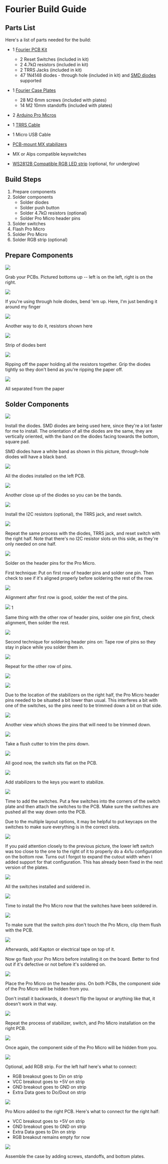 # Fourier Build Guide

## Parts List

Here's a list of parts needed for the build:

* 1 [Fourier PCB Kit](https://keeb.io/collections/split-keyboard-parts/products/fourier-40-split-staggered-keyboard)
  * 2 Reset Switches \(included in kit\)
  * 2 4.7kΩ resistors \(included in kit\)
  * 2 TRRS Jacks \(included in kit\)
  * 47 1N4148 diodes - through hole \(included in kit\) and [SMD diodes](https://keeb.io/products/1n4148-diodes) supported

* 1 [Fourier Case Plates](https://keeb.io/collections/frontpage/products/fourier-keyboard-case-plates)
  * 28 M2 6mm screws \(included with plates\)
  * 14 M2 10mm standoffs \(included with plates\)
  
* 2 [Arduino Pro Micros](https://keeb.io/products/pro-micro-5v-16mhz-arduino-compatible-atmega32u4)
* 1 [TRRS Cable](https://keeb.io/collections/frontpage/products/trrs-cable?variant=8131954704490)
* 1 Micro USB Cable
* [PCB-mount MX stabilizers](https://keeb.io/collections/frontpage/products/cherry-mx-stabilizer?variant=43449871046)
* MX or Alps compatible keyswitches
* [WS2812B Compatible RGB LED strip](https://keeb.io/collections/frontpage/products/rgb-led-strips-sk6812-ws2812b-compatible) \(optional, for underglow\)

## Build Steps

1. Prepare components
2. Solder components
    * Solder diodes
    * Solder push button
    * Solder 4.7kΩ resistors \(optional\)
    * Solder Pro Micro header pins
3. Solder switches
4. Flash Pro Micro
5. Solder Pro Micro
6. Solder RGB strip \(optional\)

## Prepare Components

![](assets/images/fourier/6YMFVgg.jpg)

Grab your PCBs. Pictured bottoms up -- left is on the left, right is on the right.

![](assets/images/fourier/rrey3ej.jpg)


If you're using through hole diodes, bend 'em up. Here, I'm just bending it around my finger

![](assets/images/fourier/sKo655O.jpg)


Another way to do it, resistors shown here

![](assets/images/fourier/2D39Ojx.jpg)


Strip of diodes bent

![](assets/images/fourier/Ys0X30w.jpg)


Ripping off the paper holding all the resistors together. Grip the diodes tightly so they don't bend as you're ripping the paper off.

![](assets/images/fourier/4cFrb2D.jpg)


All separated from the paper

## Solder Components

![](assets/images/fourier/E6WgUsd.jpg)

Install the diodes. SMD diodes are being used here, since they're a lot faster for me to install. The orientation of all the diodes are the same, they are vertically oriented, with the band on the diodes facing towards the bottom, square pad.

SMD diodes have a white band as shown in this picture, through-hole diodes will have a black band.

![](assets/images/fourier/OQBgyna.jpg)

All the diodes installed on the left PCB.

![](assets/images/fourier/AUPBgyO.jpg)

Another close up of the diodes so you can be the bands.

![](assets/images/fourier/P0xUZWc.jpg)

Install the I2C resistors (optional), the TRRS jack, and reset switch.

![](assets/images/fourier/Nw9aKdz.jpg)

Repeat the same process with the diodes, TRRS jack, and reset switch with the right half. Note that there's no I2C resistor slots on this side, as they're only needed on one half.

![](assets/images/fourier/AiDoJdn.jpg)

Solder on the header pins for the Pro Micro.

First technique: Put on first row of header pins and solder one pin. Then check to see if it's aligned properly before soldering the rest of the row.

![](assets/images/fourier/LKaHUuV.jpg)

Alignment after first row is good, solder the rest of the pins.

![](assets/images/fourier/NvHFYqh.jpg)
1

Same thing with the other row of header pins, solder one pin first, check alignment, then solder the rest.

![](assets/images/fourier/62jgd90.jpg)

Second technique for soldering header pins on: Tape row of pins so they stay in place while you solder them in.

![](assets/images/fourier/tRwjwFZ.jpg)

Repeat for the other row of pins.

![](assets/images/fourier/nU47rLi.jpg)

![](assets/images/fourier/FMhd0WO.jpg)

Due to the location of the stabilizers on the right half, the Pro Micro header pins needed to be situated a bit lower than usual. This interferes a bit with one of the switches, so the pins need to be trimmed down a bit on that side.

![](assets/images/fourier/JrxztrO.jpg)

Another view which shows the pins that will need to be trimmed down.

![](assets/images/fourier/JUJuRle.jpg)

Take a flush cutter to trim the pins down.

![](assets/images/fourier/IQnHd0Y.jpg)

All good now, the switch sits flat on the PCB.

![](assets/images/fourier/ORDwvw1.jpg)

Add stabilizers to the keys you want to stabilize.

![](assets/images/fourier/ysM9w7t.jpg)

Time to add the switches. Put a few switches into the corners of the switch plate and then attach the switches to the PCB. Make sure the switches are pushed all the way down onto the PCB.

Due to the multiple layout options, it may be helpful to put keycaps on the switches to make sure everything is in the correct slots.

![](assets/images/fourier/ZcmuoHR.jpg)

If you paid attention closely to the previous picture, the lower left switch was too close to the one to the right of it to properly do a 4x1u configuration on the bottom row. Turns out I forgot to expand the cutout width when I added support for that configuration. This has already been fixed in the next version of the plates.

![](assets/images/fourier/nOM9XWl.jpg)

All the switches installed and soldered in.

![](assets/images/fourier/kaxSMbD.jpg)

Time to install the Pro Micro now that the switches have been soldered in.

![](assets/images/fourier/Y8LYgMx.jpg)

To make sure that the switch pins don't touch the Pro Micro, clip them flush with the PCB.

![](assets/images/fourier/wD2B0Te.jpg)

Afterwards, add Kapton or electrical tape on top of it.

Now go flash your Pro Micro before installing it on the board. Better to find out if it's defective or not before it's soldered on.

![](assets/images/fourier/Zjbn2GT.jpg)

Place the Pro Micro on the header pins. On both PCBs, the component side of the Pro Micro will be hidden from you.

Don't install it backwards, it doesn't flip the layout or anything like that, it doesn't work in that way.

![](assets/images/fourier/g5XCCqr.jpg)

Repeat the process of stabilizer, switch, and Pro Micro installation on the right PCB.

![](assets/images/fourier/Qtoo3b9.jpg)

Once again, the component side of the Pro Micro will be hidden from you.

![](assets/images/fourier/DuXct1J.jpg)

Optional, add RGB strip. For the left half here's what to connect:
- RGB breakout goes to Din on strip
- VCC breakout goes to +5V on strip
- GND breakout goes to GND on strip
- Extra Data goes to Do/Dout on strip

![](assets/images/fourier/cJ1Czig.jpg)

Pro Micro added to the right PCB. Here's what to connect for the right half:
- VCC breakout goes to +5V on strip
- GND breakout goes to GND on strip
- Extra Data goes to Din on strip
- RGB breakout remains empty for now

![](assets/images/fourier/DIqF3bf.jpg)

Assemble the case by adding screws, standoffs, and bottom plates.
